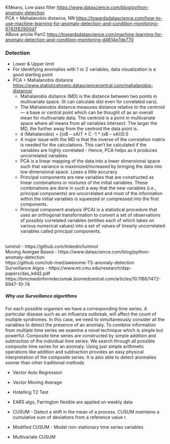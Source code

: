KMeans, Low pass filter https://www.datascience.com/blog/python-anomaly-detection <br/>
PCA + Mahalanobis distance, NN https://towardsdatascience.com/how-to-use-machine-learning-for-anomaly-detection-and-condition-monitoring-6742f82900d7 <br/>
ABove artcile Part2 https://towardsdatascience.com/machine-learning-for-anomaly-detection-and-condition-monitoring-d4614e7de770 <br/>

### Detection
* Lower & Upper limit
* For identifying anomalies with 1 or 2 variables, data visualization is a good starting point
* PCA + Mahalanobis distance https://www.statisticshowto.datasciencecentral.com/mahalanobis-distance/ <br/>
  * Mahalanobis distance (MD) is the distance between two points in multivariate space. (It can calculate dist even for correlated vars).
  * The Mahalanobis distance measures distance relative to the centroid — a base or central point which can be thought of as an overall mean for multivariate data. The centroid is a point in multivariate space where all means from all variables intersect. The larger the MD, the further away from the centroid the data point is.
  * d (Mahalanobis) = [(xB – xA)T * C -1 * (xB – xA)]0.5
  * A major issue with the MD is that the inverse of the correlation matrix is needed for the calculations. This can’t be calculated if the variables are highly correlated - Hence, PCA helps as it produces uncorrelated variables
  * PCA is a linear mapping of the data into a lower dimensional space such that variance is maximized/increased by bringing the data into low dimensional space. Loses a little accuracy
  * Principal components are new variables that are constructed as linear combinations or mixtures of the initial variables. These combinations are done in such a way that the new variables (i.e., principal components) are uncorrelated and most of the information within the initial variables is squeezed or compressed into the first components.
  * Principal component analysis (PCA) is a statistical procedure that uses an orthogonal transformation to convert a set of observations of possibly correlated variables (entities each of which takes on various numerical values) into a set of values of linearly uncorrelated variables called principal components.

 <br/>
luminol - https://github.com/linkedin/luminol <br/>
Moving Avergae Based - https://www.datascience.com/blog/python-anomaly-detection <br/>
https://github.com/rob-med/awesome-TS-anomaly-detection <br/>
Surveillance Algos - https://www.ml.cmu.edu/research/dap-papers/das_kdd2.pdf <br/>
https://bmcmedinformdecismak.biomedcentral.com/articles/10.1186/1472-6947-10-74 <br/>

##### Why use Surveillance algorithms
For each possible organism we have a corresponding time series. A particular disease such as an influenza outbreak, will affect the count of multiple syndromes. In this case, we need to simultaneously consider all the variables to detect the presence of an anomaly. To combine information from multiple time series we examine a novel technique which is simple but powerful. Composite time series are constructed by simple addition and subtraction of the individual time series. We search through all possible composite time series for an anomaly. Using just simple arithmetic operations like addition and subtraction provides an easy physical interpretation of the composite series. It is also able to detect anomalies sooner than other traditional methods
* Vector Auto Regression
* Vector Moving Average
* Hotelling T2 Test

* EARS algo, Farrington flexible are applied on weekly data
* CUSUM - Detect a shift in the mean of a process. CUSUM maintains a cumulative sum of deviations from a reference value r.
* Modified CUSUM - Model non-stationary time series variables
* Multivariate CUSUM






